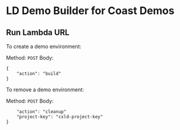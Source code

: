 # LD Demo Builder for Coast Demos

## Run Lambda URL

To create a demo environment:

Method: `POST`
Body: 
```
{
    "action": "build"
}
```

To remove a demo environment:

Method: `POST`
Body: 
```{
    "action": "cleanup"
    "project-key": "cxld-project-key"
}
```
